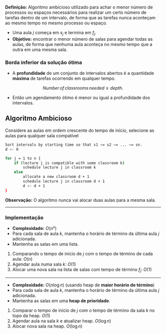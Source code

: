 **Definição:** Algoritmo ambicioso utilizado para achar o menor número de processos ou espaços necessários para realizar um certo número de tarefas dentro de um intervalo, de forma que as tarefas nunca aconteçam ao mesmo tempo no mesmo processo ou espaço.

- Uma aula $j$ começa em $s_j$ e termina em $f_j$.
- **Objetivo:** encontrar o menor número de salas para agendar todas as aulas, de forma que nenhuma aula aconteça no mesmo tempo que a outra em uma mesma sala.

### Borda inferior da solução ótima

- A **profundidade** de um conjunto de intervalos abertos é a quantidade **máxima** de tarefas ocorrendo em qualquer tempo.

$$ Number \, of \, classrooms \, needed \ge depth. $$
- Então um agendamento ótimo é menor ou igual a profundidade dos intervalos.

## Algoritmo Ambicioso

Considere as aulas em ordem crescente do tempo de início, selecione as aulas para qualquer sala compatível

```bash
Sort intervals by starting time so that s1 <= s2 <= ... <= sn.
d <- 0

for j = 1 to n {
	if (lecture j is compatible with some classroom k)
		schedule lecture j in classroom k
	else
		allocate a new classroom d + 1
		schedule lecture j in classroom d + 1
		d <- d + 1
}
```

**Observação:** O algoritmo nunca vai alocar duas aulas para a mesma sala.

---
### Implementação

- **Complexidade:** $O(n²)$
- Para cada sala de aula $k$, mantenha o horário de término da última aula $j$ adicionada.
- Mantenha as salas em uma lista.

1. Comparando o tempo de início de $j$ com o tempo de término de cada aula: $O(n)$
2. Agendar aula numa sala $k$: $O(1)$
3. Alocar uma nova sala na lista de salas com tempo de término $f_j$: $O(1)$

---

- **Complexidade:** $O(n \log{n})$ (usando heap de **maior horário de término**)
- Para cada sala de aula $k$, mantenha o horário de término da última aula $j$ adicionada.
- Mantenha as salas em uma **heap de prioridade**.

1. Comparar o tempo de início de $j$ com o tempo de término da sala $k$ no topo da heap. $O(1)$
2. Agendar aula na sala $k$ e atualizar heap. $O(\log{n})$
3. Alocar nova sala na heap. $O(\log{n})$